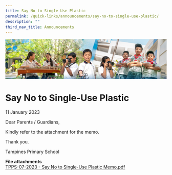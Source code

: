 ```yaml
---
title: Say No to Single Use Plastic
permalink: /quick-links/announcements/say-no-to-single-use-plastic/
description: ""
third_nav_title: Announcements
---
```

![](/images/AboutUs.jpg)

Say No to Single-Use Plastic
============================

11 January 2023

  

Dear Parents / Guardians,

  

Kindly refer to the attachment for the memo.

  

Thank you.

  

Tampines Primary School



<b>File attachments</b> <br>
[TPPS-07-2023 - Say No to Single-Use Plastic Memo.pdf](/files/tpps-07-2023%20-%20say%20no%20to%20single-use%20plastic%20memo.pdf)
